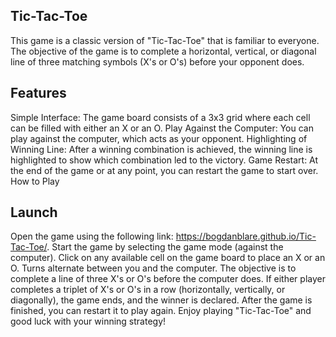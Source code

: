 ## Tic-Tac-Toe

This game is a classic version of "Tic-Tac-Toe" that is familiar to everyone. The objective of the game is to complete a horizontal, vertical, or diagonal line of three matching symbols (X's or O's) before your opponent does.

## Features

Simple Interface: The game board consists of a 3x3 grid where each cell can be filled with either an X or an O.
Play Against the Computer: You can play against the computer, which acts as your opponent.
Highlighting of Winning Line: After a winning combination is achieved, the winning line is highlighted to show which combination led to the victory.
Game Restart: At the end of the game or at any point, you can restart the game to start over.
How to Play

## Launch 
Open the game using the following link: https://bogdanblare.github.io/Tic-Tac-Toe/.
Start the game by selecting the game mode (against the computer).
Click on any available cell on the game board to place an X or an O.
Turns alternate between you and the computer.
The objective is to complete a line of three X's or O's before the computer does.
If either player completes a triplet of X's or O's in a row (horizontally, vertically, or diagonally), the game ends, and the winner is declared.
After the game is finished, you can restart it to play again.
Enjoy playing "Tic-Tac-Toe" and good luck with your winning strategy!
